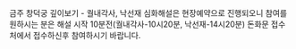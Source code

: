 금주 창덕궁 깊이보기 - 궐내각사, 낙선재 심화해설은 현장예약으로 진행되오니 참여를 원하시는 분은 해설 시작 10분전(궐내각사-10시20분, 낙선재-14시20분) 돈화문 접수처에서 접수하신후 참여하시기 바랍니다.